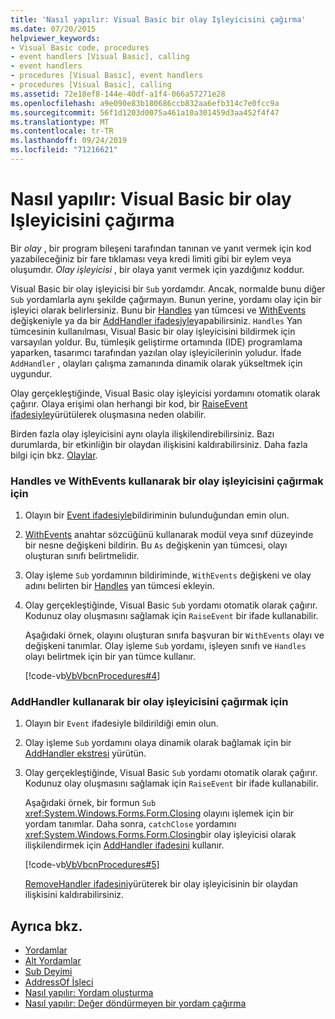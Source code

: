 ```yaml
---
title: 'Nasıl yapılır: Visual Basic bir olay Işleyicisini çağırma'
ms.date: 07/20/2015
helpviewer_keywords:
- Visual Basic code, procedures
- event handlers [Visual Basic], calling
- event handlers
- procedures [Visual Basic], event handlers
- procedures [Visual Basic], calling
ms.assetid: 72e18ef8-144e-40df-a1f4-066a57271e28
ms.openlocfilehash: a9e090e83b180686ccb832aa6efb314c7e0fcc9a
ms.sourcegitcommit: 56f1d1203d0075a461a10a301459d3aa452f4f47
ms.translationtype: MT
ms.contentlocale: tr-TR
ms.lasthandoff: 09/24/2019
ms.locfileid: "71216621"
---
```

# <a name="how-to-call-an-event-handler-in-visual-basic"></a>Nasıl yapılır: Visual Basic bir olay Işleyicisini çağırma

Bir *olay* , bir program bileşeni tarafından tanınan ve yanıt vermek için kod yazabileceğiniz bir fare tıklaması veya kredi limiti gibi bir eylem veya oluşumdır. *Olay işleyicisi* , bir olaya yanıt vermek için yazdığınız koddur.

 Visual Basic bir olay işleyicisi bir `Sub` yordamdır. Ancak, normalde bunu diğer `Sub` yordamlarla aynı şekilde çağırmayın. Bunun yerine, yordamı olay için bir işleyici olarak belirlersiniz. Bunu bir [Handles](../../../language-reference/statements/handles-clause.md) yan tümcesi ve [WithEvents](../../../language-reference/modifiers/withevents.md) değişkeniyle ya da bir [AddHandler ifadesiyle](../../../language-reference/statements/addhandler-statement.md)yapabilirsiniz. `Handles` Yan tümcesinin kullanılması, Visual Basic bir olay işleyicisini bildirmek için varsayılan yoldur. Bu, tümleşik geliştirme ortamında (IDE) programlama yaparken, tasarımcı tarafından yazılan olay işleyicilerinin yoludur. İfade `AddHandler` , olayları çalışma zamanında dinamik olarak yükseltmek için uygundur.

 Olay gerçekleştiğinde, Visual Basic olay işleyicisi yordamını otomatik olarak çağırır. Olaya erişimi olan herhangi bir kod, bir [RaiseEvent ifadesiyle](../../../language-reference/statements/raiseevent-statement.md)yürütülerek oluşmasına neden olabilir.

 Birden fazla olay işleyicisini aynı olayla ilişkilendirebilirsiniz. Bazı durumlarda, bir etkinliğin bir olaydan ilişkisini kaldırabilirsiniz. Daha fazla bilgi için bkz. [Olaylar](../events/index.md).

### <a name="to-call-an-event-handler-using-handles-and-withevents"></a>Handles ve WithEvents kullanarak bir olay işleyicisini çağırmak için

1. Olayın bir [Event ifadesiyle](../../../language-reference/statements/event-statement.md)bildiriminin bulunduğundan emin olun.

2. [WithEvents](../../../language-reference/modifiers/withevents.md) anahtar sözcüğünü kullanarak modül veya sınıf düzeyinde bir nesne değişkeni bildirin. Bu `As` değişkenin yan tümcesi, olayı oluşturan sınıfı belirtmelidir.

3. Olay işleme `Sub` yordamının bildiriminde, `WithEvents` değişkeni ve olay adını belirten bir [Handles](../../../language-reference/statements/handles-clause.md) yan tümcesi ekleyin.

4. Olay gerçekleştiğinde, Visual Basic `Sub` yordamı otomatik olarak çağırır. Kodunuz olay oluşmasını sağlamak için `RaiseEvent` bir ifade kullanabilir.

     Aşağıdaki örnek, olayını oluşturan sınıfa başvuran bir `WithEvents` olayı ve değişkeni tanımlar. Olay işleme `Sub` yordamı, işleyen sınıfı ve `Handles` olayı belirtmek için bir yan tümce kullanır.

     [!code-vb[VbVbcnProcedures#4](~/samples/snippets/visualbasic/VS_Snippets_VBCSharp/VbVbcnProcedures/VB/Class1.vb#4)]

### <a name="to-call-an-event-handler-using-addhandler"></a>AddHandler kullanarak bir olay işleyicisini çağırmak için

1. Olayın bir `Event` ifadesiyle bildirildiği emin olun.

2. Olay işleme `Sub` yordamını olaya dinamik olarak bağlamak için bir [AddHandler ekstresi](../../../language-reference/statements/addhandler-statement.md) yürütün.

3. Olay gerçekleştiğinde, Visual Basic `Sub` yordamı otomatik olarak çağırır. Kodunuz olay oluşmasını sağlamak için `RaiseEvent` bir ifade kullanabilir.

     Aşağıdaki örnek, bir formun `Sub` <xref:System.Windows.Forms.Form.Closing> olayını işlemek için bir yordam tanımlar. Daha sonra, `catchClose` yordamını <xref:System.Windows.Forms.Form.Closing>bir olay işleyicisi olarak ilişkilendirmek için [AddHandler ifadesini](../../../language-reference/statements/addhandler-statement.md) kullanır.

     [!code-vb[VbVbcnProcedures#5](~/samples/snippets/visualbasic/VS_Snippets_VBCSharp/VbVbcnProcedures/VB/Class1.vb#5)]

     [RemoveHandler ifadesini](../../../language-reference/statements/removehandler-statement.md)yürüterek bir olay işleyicisinin bir olaydan ilişkisini kaldırabilirsiniz.

## <a name="see-also"></a>Ayrıca bkz.

- [Yordamlar](index.md)
- [Alt Yordamlar](sub-procedures.md)
- [Sub Deyimi](../../../language-reference/statements/sub-statement.md)
- [AddressOf İşleci](../../../language-reference/operators/addressof-operator.md)
- [Nasıl yapılır: Yordam oluşturma](how-to-create-a-procedure.md)
- [Nasıl yapılır: Değer döndürmeyen bir yordam çağırma](how-to-call-a-procedure-that-does-not-return-a-value.md)
